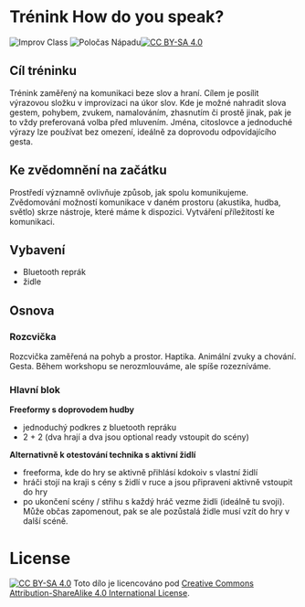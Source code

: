 # Trénink How do you speak?

![Improv Class](https://img.shields.io/badge/Improv-Class-red) ![Poločas Nápadu](https://img.shields.io/badge/Poločas-Nápadu-green)[![CC BY-SA 4.0][cc-by-sa-shield]][cc-by-sa]

## Cíl tréninku
Trénink zaměřený na komunikaci beze slov a hraní. Cílem je posílit výrazovou složku v improvizaci na úkor slov. Kde je možné nahradit slova gestem, pohybem, zvukem, namalováním, zhasnutím či prostě jinak, pak je to vždy preferovaná volba před mluvením. Jména, citoslovce a jednoduché výrazy lze používat bez omezení, ideálně za doprovodu odpovídajícího gesta.

## Ke zvědomnění na začátku
Prostředí významně ovlivňuje způsob, jak spolu komunikujeme. Zvědomování možností komunikace v daném prostoru (akustika, hudba, světlo) skrze nástroje, které máme k dispozici. Vytváření příležitostí ke komunikaci.

## Vybavení
- Bluetooth reprák
- židle

## Osnova

### Rozcvička
Rozcvička zaměřená na pohyb a prostor. Haptika. Animální zvuky a chování. Gesta.
Během workshopu se nerozmlouváme, ale spíše rozezníváme. 

### Hlavní blok
**Freeformy s doprovodem hudby**
- jednoduchý podkres z bluetooth repráku
- 2 + 2 (dva hrají a dva jsou optional ready vstoupit do scény)

**Alternativně k otestování technika s aktivní židlí**
- freeforma, kde do hry se aktivně přihlásí kdokoiv s vlastní židlí
- hráči stojí na kraji s cény s židlí v ruce a jsou připraveni aktivně vstoupit do hry
- po ukončení scény / střihu s každý hráč vezme židli (ideálně tu svoji). Může občas zapomenout, pak se ale pozůstalá židle musí vzít do hry v další scéně.


# License
[![CC BY-SA 4.0][cc-by-sa-shield]][cc-by-sa]
Toto dílo je licencováno pod 
[Creative Commons Attribution-ShareAlike 4.0 International License][cc-by-sa].

[cc-by-sa]: http://creativecommons.org/licenses/by-sa/4.0/
[cc-by-sa-image]: https://licensebuttons.net/l/by-sa/4.0/88x31.png
[cc-by-sa-shield]: https://img.shields.io/badge/License-CC%20BY--SA%204.0-lightgrey.svg

